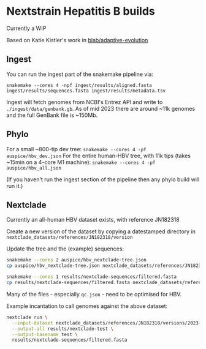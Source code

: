 # Nextstrain Hepatitis B builds

Currently a WIP

Based on Katie Kistler's work in [blab/adaptive-evolution](https://github.com/blab/adaptive-evolution)

## Ingest

You can run the ingest part of the snakemake pipeline via:

```
snakemake --cores 4 -npf ingest/results/aligned.fasta ingest/results/sequences.fasta ingest/results/metadata.tsv
```

Ingest will fetch genomes from NCBI's Entrez API and write to `./ingest/data/genbank.gb`.
As of mid 2023 there are around ~11k genomes and the full GenBank file is ~150Mb.

## Phylo

For a small ~800-tip dev tree: `snakemake --cores 4 -pf auspice/hbv_dev.json`
For the entire human-HBV tree, with 11k tips (takes ~15min on a 4-core M1 machine): `snakemake --cores 4 -pf auspice/hbv_all.json`

(If you haven't run the ingest section of the pipeline then any phylo build will run it.)



## Nextclade


Currently an all-human HBV dataset exists, with reference JN182318

Create a new version of the dataset by copying a datestamped directory in `nextclade_datasets/references/JN182318/version`

Update the tree and the (example) sequences:

```bash
snakemake --cores 2 auspice/hbv_nextclade-tree.json
cp auspice/hbv_nextclade-tree.json nextclade_datasets/references/JN182318/versions/YYYY-MM-DD/tree.json

snakemake --cores 1 results/nextclade-sequences/filtered.fasta
cp results/nextclade-sequences/filtered.fasta nextclade_datasets/references/JN182318/versions/YYYY-MM-DD/sequences.fasta
```

Many of the files - especially `qc.json` - need to be optimised for HBV.

Example incantation to call genomes against the above dataset:
```bash
nextclade run \
  --input-dataset nextclade_datasets/references/JN182318/versions/2023-06-26 \
  --output-all results/nextclade-test \
  --output-basename test \
  results/nextclade-sequences/filtered.fasta
```

